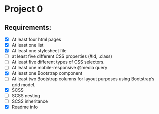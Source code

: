 # Project 0

## Requirements:

- [x] At least four html pages
- [x] At least one list
- [x] At least one stylesheet file
- [ ] at least five different CSS properties (#id, .class)
- [ ] At least five different types of CSS selectors.
- [ ] At least one mobile-responsive @media query
- [x] At least one Bootstrap component
- [ ] At least two Bootstrap columns for layout purposes using Bootstrap’s grid model.
- [x] SCSS
- [ ] SCSS nesting
- [ ] SCSS inheritance
- [x] Readme info